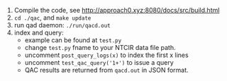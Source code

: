 1. Compile the code, see http://approach0.xyz:8080/docs/src/build.html
2. `cd ./qac`, and `make update`
3. run qad daemon: `./run/qacd.out`
4. index and query:
	* example can be found at `test.py`
	* change `test.py` fname to your NTCIR data file path.
	* uncomment `post_query_logs(x)` to index the first x lines
	* uncomment `test_qac_query('1+')` to issue a query
	* QAC results are returned from `qacd.out` in JSON format.
